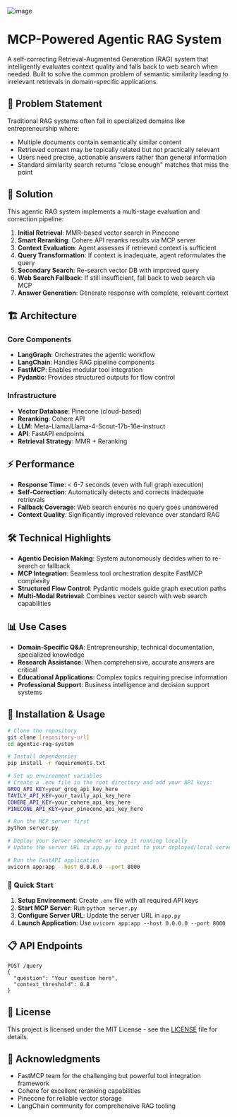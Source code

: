 ![image](https://github.com/user-attachments/assets/dc93f38c-cc5b-4463-83fc-20fc30fdd6ec)
# MCP-Powered Agentic RAG System

A self-correcting Retrieval-Augmented Generation (RAG) system that intelligently evaluates context quality and falls back to web search when needed. Built to solve the common problem of semantic similarity leading to irrelevant retrievals in domain-specific applications.

## 🎯 Problem Statement

Traditional RAG systems often fail in specialized domains like entrepreneurship where:
- Multiple documents contain semantically similar content
- Retrieved context may be topically related but not practically relevant
- Users need precise, actionable answers rather than general information
- Standard similarity search returns "close enough" matches that miss the point

## 🚀 Solution

This agentic RAG system implements a multi-stage evaluation and correction pipeline:

1. **Initial Retrieval**: MMR-based vector search in Pinecone
2. **Smart Reranking**: Cohere API reranks results via MCP server
3. **Context Evaluation**: Agent assesses if retrieved context is sufficient
4. **Query Transformation**: If context is inadequate, agent reformulates the query
5. **Secondary Search**: Re-search vector DB with improved query
6. **Web Search Fallback**: If still insufficient, fall back to web search via MCP
7. **Answer Generation**: Generate response with complete, relevant context

## 🏗️ Architecture

### Core Components
- **LangGraph**: Orchestrates the agentic workflow
- **LangChain**: Handles RAG pipeline components
- **FastMCP**: Enables modular tool integration
- **Pydantic**: Provides structured outputs for flow control

### Infrastructure
- **Vector Database**: Pinecone (cloud-based)
- **Reranking**: Cohere API
- **LLM**: Meta-Llama/Llama-4-Scout-17b-16e-instruct
- **API**: FastAPI endpoints
- **Retrieval Strategy**: MMR + Reranking

## ⚡ Performance

- **Response Time**: < 6-7 seconds (even with full graph execution)
- **Self-Correction**: Automatically detects and corrects inadequate retrievals
- **Fallback Coverage**: Web search ensures no query goes unanswered
- **Context Quality**: Significantly improved relevance over standard RAG

## 🛠️ Technical Highlights

- **Agentic Decision Making**: System autonomously decides when to re-search or fallback
- **MCP Integration**: Seamless tool orchestration despite FastMCP complexity
- **Structured Flow Control**: Pydantic models guide graph execution paths
- **Multi-Modal Retrieval**: Combines vector search with web search capabilities

## 📊 Use Cases

- **Domain-Specific Q&A**: Entrepreneurship, technical documentation, specialized knowledge
- **Research Assistance**: When comprehensive, accurate answers are critical
- **Educational Applications**: Complex topics requiring precise information
- **Professional Support**: Business intelligence and decision support systems

## 🔧 Installation & Usage

```bash
# Clone the repository
git clone [repository-url]
cd agentic-rag-system

# Install dependencies
pip install -r requirements.txt

# Set up environment variables
# Create a .env file in the root directory and add your API keys:
GROQ_API_KEY=your_groq_api_key_here
TAVILY_API_KEY=your_tavily_api_key_here
COHERE_API_KEY=your_cohere_api_key_here
PINECONE_API_KEY=your_pinecone_api_key_here

# Run the MCP server first
python server.py

# Deploy your server somewhere or keep it running locally
# Update the server URL in app.py to point to your deployed/local server

# Run the FastAPI application
uvicorn app:app --host 0.0.0.0 --port 8000
```

### 🚀 Quick Start
1. **Setup Environment**: Create `.env` file with all required API keys
2. **Start MCP Server**: Run `python server.py` 
3. **Configure Server URL**: Update the server URL in `app.py`
4. **Launch Application**: Use `uvicorn app:app --host 0.0.0.0 --port 8000`

## 📋 API Endpoints

```
POST /query
{
  "question": "Your question here",
  "context_threshold": 0.8
}
```

## 📄 License

This project is licensed under the MIT License - see the [LICENSE](LICENSE) file for details.

## 🙏 Acknowledgments

- FastMCP team for the challenging but powerful tool integration framework
- Cohere for excellent reranking capabilities
- Pinecone for reliable vector storage
- LangChain community for comprehensive RAG tooling

